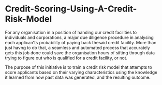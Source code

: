 # Credit-Scoring-Using-A-Credit-Risk-Model

For any organisation in a position of handing our credit facilities to individuals and corporations, a major due diligence procedure in analysing each applican'ts probability of paying back thesaid credit facility. More than just havng to do that, a seamless and automated process that accurately gets this job done could save the organisation hours of sifting through data trying to figure out who is qualified for a credit facility, or not.

The purpose of this initiative is to train a credit risk model that attempts to score applicants based on their varying characteristics using the knowledge it learned from how past data was generated, and the resulting outcome.
